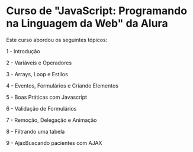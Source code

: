 # Curso de "JavaScript: Programando na Linguagem da Web" da Alura 

Este curso abordou os seguintes tópicos:

1 - Introdução

2 - Variáveis e Operadores

3 - Arrays, Loop e Estilos

4 - Eventos, Formulários e Criando Elementos

5 - Boas Práticas com Javascript

6 - Validação de Formulários

7 - Remoção, Delegação e Animação

8 - Filtrando uma tabela

9 - AjaxBuscando pacientes com AJAX
